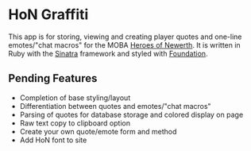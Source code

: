 # HoN Graffiti

This app is for storing, viewing and creating player quotes and one-line emotes/"chat
 macros" for the MOBA [Heroes of Newerth](http://www.heroesofnewerth.com/). It is
 written in Ruby with the [Sinatra](http://www.sinatrarb.com/) framework and styled
 with [Foundation](http://foundation.zurb.com/).

## Pending Features

- Completion of base styling/layout
- Differentiation between quotes and emotes/"chat macros"
- Parsing of quotes for database storage and colored display on page
- Raw text copy to clipboard option
- Create your own quote/emote form and method
- Add HoN font to site